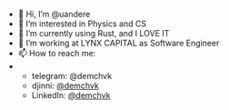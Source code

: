 - 👋 Hi, I’m @uandere
- 👀 I’m interested in Physics and CS
- 🌱 I’m currently using Rust, and I LOVE IT
- 💞️ I’m working at LYNX CAPITAL as Software Engineer
- 📫 How to reach me:
- - telegram: @demchvk
  - djinni: [@demchvk](https://djinni.co/q/c239006caa/)
  - LinkedIn: [@demchvk](https://www.linkedin.com/in/nazar-demchuk/)

<!---
uandere/uandere is a ✨ special ✨ repository because its `README.md` (this file) appears on your GitHub profile.
You can click the Preview link to take a look at your changes.
--->
